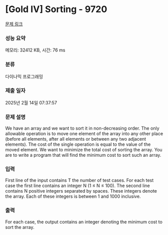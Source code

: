# [Gold IV] Sorting - 9720 

[문제 링크](https://www.acmicpc.net/problem/9720) 

### 성능 요약

메모리: 32412 KB, 시간: 76 ms

### 분류

다이나믹 프로그래밍

### 제출 일자

2025년 2월 14일 07:37:57

### 문제 설명

<p>We have an array and we want to sort it in non-decreasing order. The only allowable operation is to move one element of the array into any other place (before all elements, after all elements or between any two adjacent elements). The cost of the single operation is equal to the value of the moved element. We want to minimize the total cost of sorting the array. You are to write a program that will find the minimum cost to sort such an array.</p>

<p> </p>

### 입력 

 <p>First line of the input contains T the number of test cases. For each test case the first line contains an integer N (1 ≤ N ≤ 100). The second line contains N positive integers separated by spaces. These integers denote the array. Each of these integers is between 1 and 1000 inclusive.</p>

### 출력 

 <p>For each case, the output contains an integer denoting the minimum cost to sort the array.</p>

